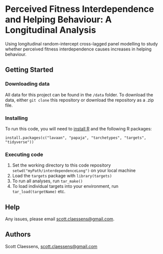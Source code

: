 # Perceived Fitness Interdependence and Helping Behaviour: A Longitudinal Analysis

Using longitudinal random-intercept cross-lagged panel modelling to study whether perceived fitness interdependence causes increases in helping behaviour.

## Getting Started

### Downloading data

All data for this project can be found in the `/data` folder. To download the data, either `git clone` this repository or download the repository as a .zip file.

### Installing

To run this code, you will need to [install R](https://www.r-project.org/) and the following R packages:

```
install.packages(c("lavaan", "papaja", "tarchetypes", "targets", "tidyverse"))
```

### Executing code

1. Set the working directory to this code repository `setwd("myPath/interdependenceLong")` on your local machine
2. Load the `targets` package with `library(targets)`
3. To run all analyses, run `tar_make()`
4. To load individual targets into your environment, run `tar_load(targetName)` etc.

## Help

Any issues, please email scott.claessens@gmail.com.

## Authors

Scott Claessens, scott.claessens@gmail.com
